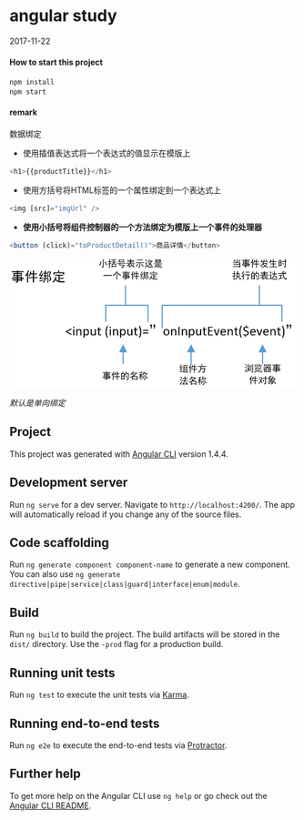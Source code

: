 # angular study

2017-11-22
 

#### How to start this project
```javascript
npm install
npm start
``` 

#### remark
数据绑定
* 使用插值表达式将一个表达式的值显示在模版上
```javascript
<h1>{{productTitle}}</h1>
```
* 使用方括号将HTML标签的一个属性绑定到一个表达式上
```javascript
<img [src]="imgUrl" />
```

* __使用小括号将组件控制器的一个方法绑定为模版上一个事件的处理器__
```javascript
<button (click)="toProductDetail()">商品详情</button>
```
<img src="./src/assets/img/aa.png">

_默认是单向绑定_


## Project

This project was generated with [Angular CLI](https://github.com/angular/angular-cli) version 1.4.4.

## Development server

Run `ng serve` for a dev server. Navigate to `http://localhost:4200/`. The app will automatically reload if you change any of the source files.

## Code scaffolding

Run `ng generate component component-name` to generate a new component. You can also use `ng generate directive|pipe|service|class|guard|interface|enum|module`.

## Build

Run `ng build` to build the project. The build artifacts will be stored in the `dist/` directory. Use the `-prod` flag for a production build.

## Running unit tests

Run `ng test` to execute the unit tests via [Karma](https://karma-runner.github.io).

## Running end-to-end tests

Run `ng e2e` to execute the end-to-end tests via [Protractor](http://www.protractortest.org/).

## Further help

To get more help on the Angular CLI use `ng help` or go check out the [Angular CLI README](https://github.com/angular/angular-cli/blob/master/README.md).
